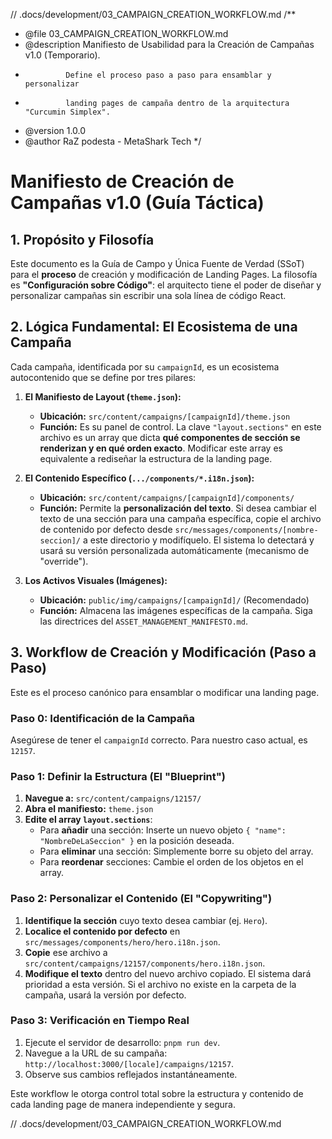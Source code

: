 // .docs/development/03_CAMPAIGN_CREATION_WORKFLOW.md
/**
 * @file 03_CAMPAIGN_CREATION_WORKFLOW.md
 * @description Manifiesto de Usabilidad para la Creación de Campañas v1.0 (Temporario).
 *              Define el proceso paso a paso para ensamblar y personalizar
 *              landing pages de campaña dentro de la arquitectura "Curcumin Simplex".
 * @version 1.0.0
 * @author RaZ podesta - MetaShark Tech
 */

# Manifiesto de Creación de Campañas v1.0 (Guía Táctica)

## 1. Propósito y Filosofía

Este documento es la Guía de Campo y Única Fuente de Verdad (SSoT) para el **proceso** de creación y modificación de Landing Pages. La filosofía es **"Configuración sobre Código"**: el arquitecto tiene el poder de diseñar y personalizar campañas sin escribir una sola línea de código React.

## 2. Lógica Fundamental: El Ecosistema de una Campaña

Cada campaña, identificada por su `campaignId`, es un ecosistema autocontenido que se define por tres pilares:

1.  **El Manifiesto de Layout (`theme.json`):**
    *   **Ubicación:** `src/content/campaigns/[campaignId]/theme.json`
    *   **Función:** Es su panel de control. La clave `"layout.sections"` en este archivo es un array que dicta **qué componentes de sección se renderizan y en qué orden exacto**. Modificar este array es equivalente a rediseñar la estructura de la landing page.

2.  **El Contenido Específico (`.../components/*.i18n.json`):**
    *   **Ubicación:** `src/content/campaigns/[campaignId]/components/`
    *   **Función:** Permite la **personalización del texto**. Si desea cambiar el texto de una sección para una campaña específica, copie el archivo de contenido por defecto desde `src/messages/components/[nombre-seccion]/` a este directorio y modifíquelo. El sistema lo detectará y usará su versión personalizada automáticamente (mecanismo de "override").

3.  **Los Activos Visuales (Imágenes):**
    *   **Ubicación:** `public/img/campaigns/[campaignId]/` (Recomendado)
    *   **Función:** Almacena las imágenes específicas de la campaña. Siga las directrices del `ASSET_MANAGEMENT_MANIFESTO.md`.

## 3. Workflow de Creación y Modificación (Paso a Paso)

Este es el proceso canónico para ensamblar o modificar una landing page.

### Paso 0: Identificación de la Campaña
Asegúrese de tener el `campaignId` correcto. Para nuestro caso actual, es `12157`.

### Paso 1: Definir la Estructura (El "Blueprint")
1.  **Navegue a:** `src/content/campaigns/12157/`
2.  **Abra el manifiesto:** `theme.json`
3.  **Edite el array `layout.sections`**:
    *   Para **añadir** una sección: Inserte un nuevo objeto `{ "name": "NombreDeLaSeccion" }` en la posición deseada.
    *   Para **eliminar** una sección: Simplemente borre su objeto del array.
    *   Para **reordenar** secciones: Cambie el orden de los objetos en el array.

### Paso 2: Personalizar el Contenido (El "Copywriting")
1.  **Identifique la sección** cuyo texto desea cambiar (ej. `Hero`).
2.  **Localice el contenido por defecto** en `src/messages/components/hero/hero.i18n.json`.
3.  **Copie** ese archivo a `src/content/campaigns/12157/components/hero.i18n.json`.
4.  **Modifique el texto** dentro del nuevo archivo copiado. El sistema dará prioridad a esta versión. Si el archivo no existe en la carpeta de la campaña, usará la versión por defecto.

### Paso 3: Verificación en Tiempo Real
1.  Ejecute el servidor de desarrollo: `pnpm run dev`.
2.  Navegue a la URL de su campaña: `http://localhost:3000/[locale]/campaigns/12157`.
3.  Observe sus cambios reflejados instantáneamente.

Este workflow le otorga control total sobre la estructura y contenido de cada landing page de manera independiente y segura.

// .docs/development/03_CAMPAIGN_CREATION_WORKFLOW.md